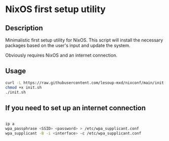 # NixOS first setup utility

## Description

Minimalistic first setup utility for NixOS. This script will install the necessary packages based on the user's input and update the system.

Obviously requires NixOS and an internet connection.

## Usage

```bash
curl -L https://raw.githubusercontent.com/lesoup-mxd/nixconf/main/init.sh > ./init.sh
chmod +x init.sh
./init.sh
```

## If you need to set up an internet connection

```bash

ip a
wpa_passphrase <SSID> <password> > /etc/wpa_supplicant.conf
wpa_supplicant -B -i <interface> -c /etc/wpa_supplicant.conf

```
